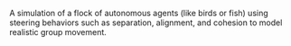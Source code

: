 A simulation of a flock of autonomous agents (like birds or fish) using steering behaviors such as separation, alignment, and cohesion to model realistic group movement.

